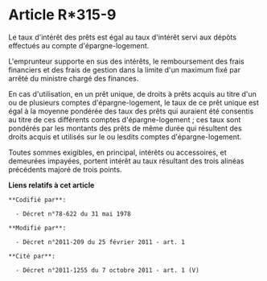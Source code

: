 # Article R*315-9

Le taux d'intérêt des prêts est égal au taux d'intérêt servi aux dépôts effectués au compte d'épargne-logement.

L'emprunteur supporte en sus des intérêts, le remboursement des frais financiers et des frais de gestion dans la limite d'un
maximum fixé par arrêté du ministre chargé des finances.

En cas d'utilisation, en un prêt unique, de droits à prêts acquis au titre d'un ou de plusieurs comptes d'épargne-logement,
le taux de ce prêt unique est égal à la moyenne pondérée des taux des prêts qui auraient été consentis au titre de ces
différents comptes d'épargne-logement ; ces taux sont pondérés par les montants des prêts de même durée qui résultent des
droits acquis et utilisés sur le ou lesdits comptes d'épargne-logement.

Toutes sommes exigibles, en principal, intérêts ou accessoires, et demeurées impayées, portent intérêt au taux résultant des
trois alinéas précédents majoré de trois points.

**Liens relatifs à cet article**

	**Codifié par**:

	  - Décret n°78-622 du 31 mai 1978

	**Modifié par**:

	  - Décret n°2011-209 du 25 février 2011 - art. 1

	**Cité par**:

	  - Décret n°2011-1255 du 7 octobre 2011 - art. 1 (V)
